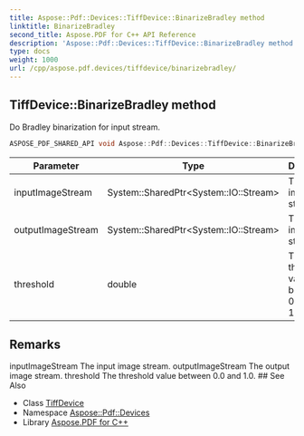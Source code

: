 ```yaml
---
title: Aspose::Pdf::Devices::TiffDevice::BinarizeBradley method
linktitle: BinarizeBradley
second_title: Aspose.PDF for C++ API Reference
description: 'Aspose::Pdf::Devices::TiffDevice::BinarizeBradley method. Do Bradley binarization for input stream in C++.'
type: docs
weight: 1000
url: /cpp/aspose.pdf.devices/tiffdevice/binarizebradley/
---
```

## TiffDevice::BinarizeBradley method


Do Bradley binarization for input stream.

```cpp
ASPOSE_PDF_SHARED_API void Aspose::Pdf::Devices::TiffDevice::BinarizeBradley(System::SharedPtr<System::IO::Stream> inputImageStream, System::SharedPtr<System::IO::Stream> outputImageStream, double threshold)
```


| Parameter | Type | Description |
| --- | --- | --- |
| inputImageStream | System::SharedPtr\<System::IO::Stream\> | The input image stream. |
| outputImageStream | System::SharedPtr\<System::IO::Stream\> | The output image stream. |
| threshold | double | The threshold value between 0.0 and 1.0. |
## Remarks


<parameterlist kind="param">
  <parameteritem>
    <parameternamelist>
      <parametername>inputImageStream</parametername>
    </parameternamelist>
    <parameterdescription>
      <para>The input image stream.</para>
    </parameterdescription>
  </parameteritem>
  <parameteritem>
    <parameternamelist>
      <parametername>outputImageStream</parametername>
    </parameternamelist>
    <parameterdescription>
      <para>The output image stream.</para>
    </parameterdescription>
  </parameteritem>
  <parameteritem>
    <parameternamelist>
      <parametername>threshold</parametername>
    </parameternamelist>
    <parameterdescription>
      <para>The threshold value between 0.0 and 1.0.</para>
    </parameterdescription>
  </parameteritem>
</parameterlist>
## See Also

* Class [TiffDevice](../)
* Namespace [Aspose::Pdf::Devices](../../)
* Library [Aspose.PDF for C++](../../../)
